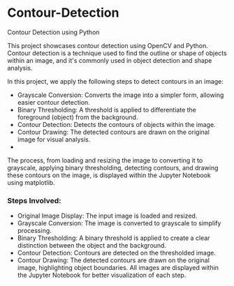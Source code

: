 # Contour-Detection
Contour Detection using Python

This project showcases contour detection using OpenCV and Python. Contour detection is a technique used to find the outline or shape of objects within an image, and it's commonly used in object detection and shape analysis.

In this project, we apply the following steps to detect contours in an image:

- Grayscale Conversion: Converts the image into a simpler form, allowing easier contour detection.
- Binary Thresholding: A threshold is applied to differentiate the foreground (object) from the background.
- Contour Detection: Detects the contours of objects within the image.
- Contour Drawing: The detected contours are drawn on the original image for visual analysis.
- 
The process, from loading and resizing the image to converting it to grayscale, applying binary thresholding, detecting contours, and drawing these contours on the image, is displayed within the Jupyter Notebook using matplotlib.

### Steps Involved:
- Original Image Display: The input image is loaded and resized.
- Grayscale Conversion: The image is converted to grayscale to simplify processing.
- Binary Thresholding: A binary threshold is applied to create a clear distinction between the object and the background.
- Contour Detection: Contours are detected on the thresholded image.
- Contour Drawing: The detected contours are drawn on the original image, highlighting object boundaries.
All images are displayed within the Jupyter Notebook for better visualization of each step.
